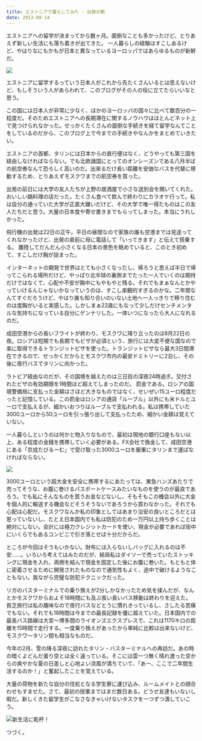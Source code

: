 ```yaml
---
title: エストニアで暮らしてみた - 出発の朝
date: 2013-09-14
---
```


エストニアへの留学が決まってから数ヶ月。面倒なことも多かったけど、とりあえず新しい生活にも落ち着きが出てきた。
一人暮らしの経験はすこしあるけど、やはりなにもかもが日本と異なっているヨーロッパではあらゆるものが新鮮だ。

![](https://farm6.staticflickr.com/5550/10876781735_e56329538c_b_d.jpg)

エストニアに留学するっていう日本人がこれから先たくさんいるとは思えないけど、もしそういう人があらわれて、このブログがその人の役に立てたらいいなと思う。


この国には日本人が非常に少なく、ほかのヨーロッパの国々に比べて数百分の一程度だ。そのためエストニアへの長期滞在に関するノウハウはほとんどネット上で見つけられなかった。せっかくたくさんの面倒な手続きを経て留学なんてことをしているのだから、このブログ上で今までの手続きやなんかをまとめていきたい。


エストニアの首都、タリンには日本からの直行便はなく、どうやっても第三国を経由しなければならない。でも北欧諸国にとってのオンシーズンである八月半ばの航空券なんて恐ろしく高いのだ。出来るだけ長い距離を安価なバスを代替に移動するため、とりあえずモスクワまでの航空券を買った。

出発の前日には大学の友人たちが上野の居酒屋で小さな送別会を開いてくれた。おいしい鍋料理の店だった。たくさん食べて飲んで終わりにカラオケ行って。私は自分の通っていた大学が正直大嫌いだけど、その大学で唯一得たものはこの友人たちだと思う。大量の日本食や寄せ書きまでもらってしまった。本当にうれしかった。

飛行機の出発は22日の正午。平日の昼間なので家族の誰も空港までは見送ってくれなかったけど、出発の直前に母に電話して「いってきます」と伝えて搭乗する。
離陸してだんだん小さくなる日本の景色を眺めていると、このとき初めて、すこしだけ胸が詰まった。

インターネットの開発で世界はとても小さくなったし、帰ろうと思えば半日で帰ってこられる場所だけど、やっぱり北半球の裏側までたった一人でいくのは期待だけではなくて、心配や不安が胸中にもやもやと残る。それでもまぁなんとかやっていけるんじゃないかなっていうのは、すこし楽観的すぎるのかな。二年間なんてすぐだろうけど、やはり誰も知り合いのいない土地へ一人っきりで移り住むのは度胸がいると実感した。しかしまぁ22歳にもなって少しだけセンチメンタルな気持ちになっている自分にゲンナリした。一体いつになったら大人になれるのだ。


成田空港からの長いフライトが終わり、モスクワに降り立ったのは8月22日の夜。ロシアは短期でも長期でもビザが必須という、旅行には大変不便な国なので楽に取得できるトランジットビザを使った。トランジットビザなら最大3日間滞在できるので、せっかくだからとモスクワ市内の最安ドミトリーに2泊し、その後に夜行バスでタリンに向かった。

ラトビア経由なのだが、その国境を越えたのは三日目の深夜24時過ぎ。交付されたビザの有効期限を1時間ほど超えてしまったのだ。
罰金である。ロシアの国境警備局に支払った金額はさほど大きなものではなく、せいぜい15ユーロ程度だったと記憶している。この罰金はロシアの通貨「ルーブル」以外にも米ドルとユーロで支払えるが、細かいおつりはルーブルで支払われる。私は携帯していた3000ユーロから50ユーロを引っ張り出して支払ったため、細かい金額は覚えていない。


一人暮らしというのは何かと物入りなもので、最初は現地の銀行口座もない以上、ある程度の金銭を携帯していく必要がある。FX会社で換金して、成田空港にある「京成たびるーむ」で受け取った3000ユーロを厳重にタリンまで運ばなければならない。

![](https://farm4.staticflickr.com/3724/10876334436_9b856b0444_b_d.jpg)

3000ユーロという超大金を安全に携帯するにあたっては、東急ハンズあたりで売ってそうな、お腹に巻けるパスポートケースみたいなものを使うのが最良であろう。でも私にそんなものを買うお金などないし、そもそもこの機会以外に大金を個人的に輸送する機会などそうそうないであろうから買わなかった。それでも心配は心配だ。モスクワなんか私の印象としてはあまり治安の良いところだとは思っていないし、たとえ日本国内でも私は防犯のため一万円以上持ち歩くことは絶対にしない。会計には極力クレジットカードを使い、現金が必要であれば街中にいくらでもあるコンビニで引き落とせば十分だからだ。

ところが今回はそうもいかない。財布には入らないしバッグに入れるのは不安……。いろいろ考えてはみたのだが、結局私はダイソーで売っていたストッキングに現金を入れ、両側を結んで現金を固定した後にお腹に巻いた。もともと体に密着させるために開発されたものなので通気性もよく、途中で破けるようなこともない。我ながら完璧な防犯テクニックだった。

リガのバスターミナルでの乗り換えが2分しかなかったため気を揉んだが、なんとかモスクワからおよそ18時間にも及ぶ長い長いバス移動は終わりを迎えた。貧乏旅行は私の趣味なので夜行バスなどとうに慣れきっているし、さしたる苦痛でもない。それでも18時間は今までの最長記録を優に超えていた。日本国内での最長バス路線は大宮～博多間のライオンズエクスプレスで、これは1170キロの距離を15時間で走行する。一度乗り換えがあったから単純に比較は出来ないけど、モスクワ～タリン間も相当なものだ。


今年の2月、雪の降る深夜に訪れたタリン・バスターミナルへの再訪だ。あの時の暗くよどんだ曇り空とは全く違っている。そこには雲一つ無く晴れ渡った空からの爽やかな夏の日差しと心地よい涼風が満ちていて、「あー、ここで二年間生活するのか！」と奮起したことを覚えている。


大量の荷物を新たな自分の住処となる学生寮に運び込み、ルームメイトとの顔合わせもすませた。さて、最初の授業まではまだ数日ある。どうせ友達もいないし暇だ。新しくきた留学生がこなさなきゃいけないタスクを一つずつ潰していこう。

![](https://farm6.staticflickr.com/5529/10876356785_a2909bba68_b_d.jpg "新生活に乾杯！")


つづく。




